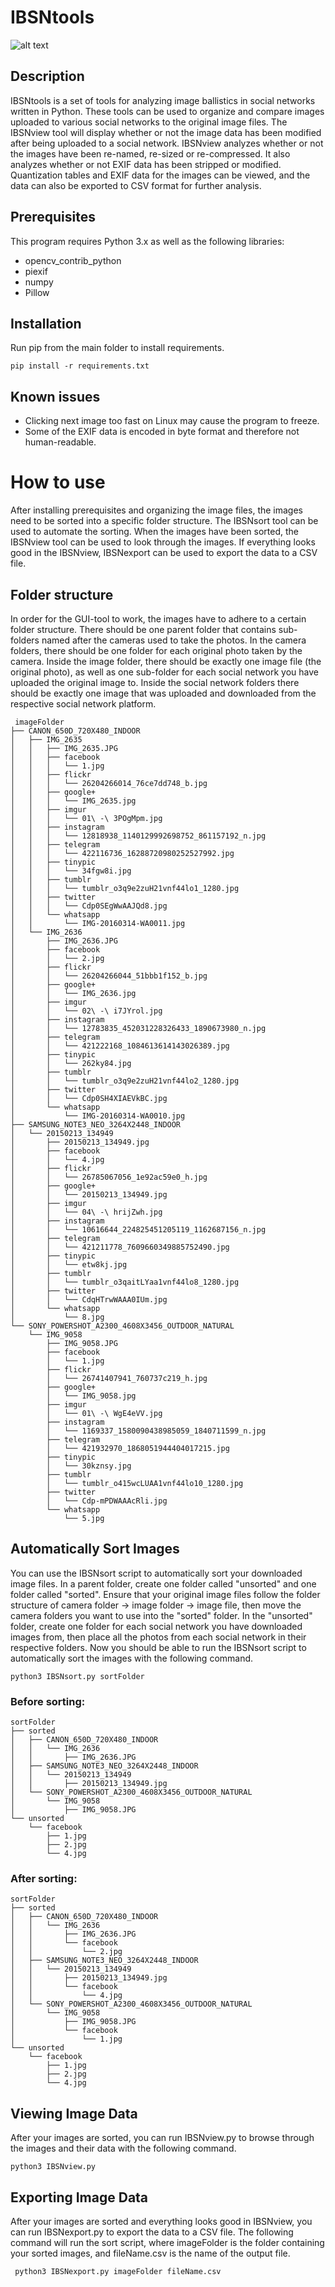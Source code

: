 
# IBSNtools
![alt text](./screenshot.jpg)

## Description
IBSNtools is a set of tools for analyzing image ballistics in social networks written in Python. These tools can be used to organize and compare images uploaded to various social networks to the original image files. The IBSNview tool will display whether or not the image data has been modified after being uploaded to a social network. IBSNview analyzes whether or not the images have been re-named, re-sized or re-compressed. It also analyzes whether or not EXIF data has been stripped or modified. Quantization tables and EXIF data for the images can be viewed, and the data can also be exported to CSV format for further analysis.


## Prerequisites
This program requires Python 3.x as well as the following libraries:
- opencv_contrib_python
- piexif
- numpy
- Pillow


## Installation
Run pip from the main folder to install requirements.
```
pip install -r requirements.txt
```

## Known issues
- Clicking next image too fast on Linux may cause the program to freeze.
- Some of the EXIF data is encoded in byte format and therefore not human-readable.

# How to use
After installing prerequisites and organizing the image files, the images need to be sorted into a specific folder structure. The IBSNsort tool can be used to automate the sorting. When the images have been sorted, the IBSNview tool can be used to look through the images. If everything looks good in the IBSNview, IBSNexport can be used to export the data to a CSV file.

## Folder structure
In order for the GUI-tool to work, the images have to adhere to a certain folder structure. There should be one parent folder that contains sub-folders named after the cameras used to take the photos. In the camera folders, there should be one folder for each original photo taken by the camera. Inside the image folder, there should be exactly one image file (the original photo), as well as one sub-folder for each social network you have uploaded the original image to. Inside the social network folders there should be exactly one image that was uploaded and downloaded from the respective social network platform.
```
 imageFolder
├── CANON_650D_720X480_INDOOR
│   ├── IMG_2635
│   │   ├── IMG_2635.JPG
│   │   ├── facebook
│   │   │   └── 1.jpg
│   │   ├── flickr
│   │   │   └── 26204266014_76ce7dd748_b.jpg
│   │   ├── google+
│   │   │   └── IMG_2635.jpg
│   │   ├── imgur
│   │   │   └── 01\ -\ 3POgMpm.jpg
│   │   ├── instagram
│   │   │   └── 12818938_1140129992698752_861157192_n.jpg
│   │   ├── telegram
│   │   │   └── 422116736_16288720980252527992.jpg
│   │   ├── tinypic
│   │   │   └── 34fgw8i.jpg
│   │   ├── tumblr
│   │   │   └── tumblr_o3q9e2zuH21vnf44lo1_1280.jpg
│   │   ├── twitter
│   │   │   └── Cdp0SEgWwAAJQd8.jpg
│   │   └── whatsapp
│   │       └── IMG-20160314-WA0011.jpg
│   └── IMG_2636
│       ├── IMG_2636.JPG
│       ├── facebook
│       │   └── 2.jpg
│       ├── flickr
│       │   └── 26204266044_51bbb1f152_b.jpg
│       ├── google+
│       │   └── IMG_2636.jpg
│       ├── imgur
│       │   └── 02\ -\ i7JYrol.jpg
│       ├── instagram
│       │   └── 12783835_452031228326433_1890673980_n.jpg
│       ├── telegram
│       │   └── 421222168_1084613614143026389.jpg
│       ├── tinypic
│       │   └── 262ky84.jpg
│       ├── tumblr
│       │   └── tumblr_o3q9e2zuH21vnf44lo2_1280.jpg
│       ├── twitter
│       │   └── Cdp0SH4XIAEVkBC.jpg
│       └── whatsapp
│           └── IMG-20160314-WA0010.jpg
├── SAMSUNG_NOTE3_NEO_3264X2448_INDOOR
│   └── 20150213_134949
│       ├── 20150213_134949.jpg
│       ├── facebook
│       │   └── 4.jpg
│       ├── flickr
│       │   └── 26785067056_1e92ac59e0_h.jpg
│       ├── google+
│       │   └── 20150213_134949.jpg
│       ├── imgur
│       │   └── 04\ -\ hrijZwh.jpg
│       ├── instagram
│       │   └── 10616644_224825451205119_1162687156_n.jpg
│       ├── telegram
│       │   └── 421211778_7609660349885752490.jpg
│       ├── tinypic
│       │   └── etw8kj.jpg
│       ├── tumblr
│       │   └── tumblr_o3qaitLYaa1vnf44lo8_1280.jpg
│       ├── twitter
│       │   └── CdqHTrwWAAA0IUm.jpg
│       └── whatsapp
│           └── 8.jpg
└── SONY_POWERSHOT_A2300_4608X3456_OUTDOOR_NATURAL
    └── IMG_9058
        ├── IMG_9058.JPG
        ├── facebook
        │   └── 1.jpg
        ├── flickr
        │   └── 26741407941_760737c219_h.jpg
        ├── google+
        │   └── IMG_9058.jpg
        ├── imgur
        │   └── 01\ -\ WgE4eVV.jpg
        ├── instagram
        │   └── 1169337_1580090438985059_1840711599_n.jpg
        ├── telegram
        │   └── 421932970_1868051944404017215.jpg
        ├── tinypic
        │   └── 30kznsy.jpg
        ├── tumblr
        │   └── tumblr_o415wcLUAA1vnf44lo10_1280.jpg
        ├── twitter
        │   └── Cdp-mPDWAAAcRli.jpg
        └── whatsapp
            └── 5.jpg
```

## Automatically Sort Images
You can use the IBSNsort script to automatically sort your downloaded image files. In a parent folder, create one folder called "unsorted" and one folder called "sorted". Ensure that your original image files follow the folder structure of camera folder -> image folder -> image file, then move the camera folders you want to use into the "sorted" folder. In the "unsorted" folder, create one folder for each social network you have downloaded images from, then place all the photos from each social network in their respective folders. Now you should be able to run the IBSNsort script to automatically sort the images with the following command.

```
python3 IBSNsort.py sortFolder
```

### Before sorting:
```
sortFolder
├── sorted
│   ├── CANON_650D_720X480_INDOOR
│   │   └── IMG_2636
│   │       ├── IMG_2636.JPG
│   ├── SAMSUNG_NOTE3_NEO_3264X2448_INDOOR
│   │   └── 20150213_134949
│   │       ├── 20150213_134949.jpg
│   └── SONY_POWERSHOT_A2300_4608X3456_OUTDOOR_NATURAL
│       └── IMG_9058
│           ├── IMG_9058.JPG
└── unsorted
    └── facebook
        ├── 1.jpg
        ├── 2.jpg
        └── 4.jpg
```

### After sorting:
```
sortFolder
├── sorted
│   ├── CANON_650D_720X480_INDOOR
│   │   └── IMG_2636
│   │       ├── IMG_2636.JPG
│   │       └── facebook
│   │           └── 2.jpg
│   ├── SAMSUNG_NOTE3_NEO_3264X2448_INDOOR
│   │   └── 20150213_134949
│   │       ├── 20150213_134949.jpg
│   │       └── facebook
│   │           └── 4.jpg
│   └── SONY_POWERSHOT_A2300_4608X3456_OUTDOOR_NATURAL
│       └── IMG_9058
│           ├── IMG_9058.JPG
│           └── facebook
│               └── 1.jpg
└── unsorted
    └── facebook
        ├── 1.jpg
        ├── 2.jpg
        └── 4.jpg
```

## Viewing Image Data
After your images are sorted, you can run IBSNview.py to browse through the images and their data with the following command.

```
python3 IBSNview.py
```

## Exporting Image Data
After your images are sorted and everything looks good in IBSNview, you can run IBSNexport.py to export the data to a CSV file. The following command will run the sort script, where imageFolder is the folder containing your sorted images, and fileName.csv is the name of the output file.

```
 python3 IBSNexport.py imageFolder fileName.csv
```
